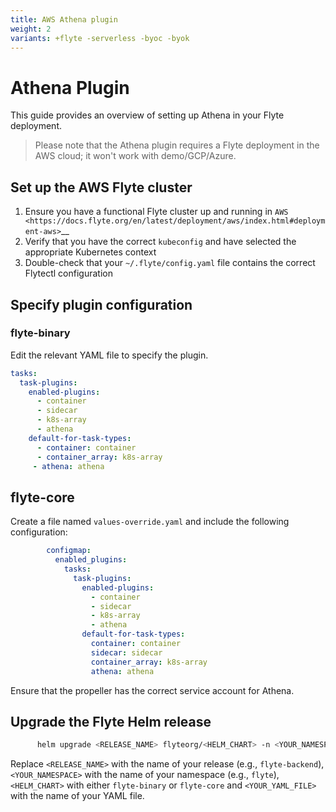 ```yaml
---
title: AWS Athena plugin
weight: 2
variants: +flyte -serverless -byoc -byok
---
```


# Athena Plugin

This guide provides an overview of setting up Athena in your Flyte deployment.

> Please note that the Athena plugin requires a Flyte deployment in the AWS cloud; it won't work with demo/GCP/Azure.

## Set up the AWS Flyte cluster


1. Ensure you have a functional Flyte cluster up and running in `AWS <https://docs.flyte.org/en/latest/deployment/aws/index.html#deployment-aws>`__
2. Verify that you have the correct ``kubeconfig`` and have selected the appropriate Kubernetes context
3. Double-check that your ``~/.flyte/config.yaml`` file contains the correct Flytectl configuration

## Specify plugin configuration

### flyte-binary

Edit the relevant YAML file to specify the plugin.

```yaml
tasks:
  task-plugins:
    enabled-plugins:
      - container
      - sidecar
      - k8s-array
      - athena
    default-for-task-types:
      - container: container
      - container_array: k8s-array
     - athena: athena
```

## flyte-core

Create a file named ``values-override.yaml`` and include the following configuration:

```yaml
        configmap:
          enabled_plugins:
            tasks:
              task-plugins:
                enabled-plugins:
                  - container
                  - sidecar
                  - k8s-array
                  - athena
                default-for-task-types:
                  container: container
                  sidecar: sidecar
                  container_array: k8s-array
                  athena: athena
```
Ensure that the propeller has the correct service account for Athena.

## Upgrade the Flyte Helm release


```bash
      helm upgrade <RELEASE_NAME> flyteorg/<HELM_CHART> -n <YOUR_NAMESPACE> --values <YOUR_YAML_FILE>
```
Replace ``<RELEASE_NAME>`` with the name of your release (e.g., ``flyte-backend``), ``<YOUR_NAMESPACE>`` with the name of your namespace (e.g., ``flyte``), `<HELM_CHART>` with either `flyte-binary` or `flyte-core` and ``<YOUR_YAML_FILE>`` with the name of your YAML file.
